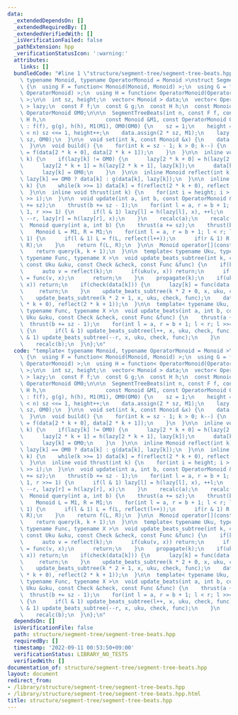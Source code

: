 ```yaml
---
data:
  _extendedDependsOn: []
  _extendedRequiredBy: []
  _extendedVerifiedWith: []
  _isVerificationFailed: false
  _pathExtension: hpp
  _verificationStatusIcon: ':warning:'
  attributes:
    links: []
  bundledCode: "#line 1 \"structure/segment-tree/segment-tree-beats.hpp\"\ntemplate<\
    \ typename Monoid, typename OperatorMonoid = Monoid >\nstruct SegmentTreeBeats\
    \ {\n  using F = function< Monoid(Monoid, Monoid) >;\n  using G = function< Monoid(Monoid,\
    \ OperatorMonoid) >;\n  using H = function< OperatorMonoid(OperatorMonoid, OperatorMonoid)\
    \ >;\n\n  int sz, height;\n  vector< Monoid > data;\n  vector< OperatorMonoid\
    \ > lazy;\n  const F f;\n  const G g;\n  const H h;\n  const Monoid M1;\n  const\
    \ OperatorMonoid OM0;\n\n\n  SegmentTreeBeats(int n, const F f, const G g, const\
    \ H h,\n                   const Monoid &M1, const OperatorMonoid OM0)\n     \
    \ : f(f), g(g), h(h), M1(M1), OM0(OM0) {\n    sz = 1;\n    height = 0;\n    while(sz\
    \ < n) sz <<= 1, height++;\n    data.assign(2 * sz, M1);\n    lazy.assign(2 *\
    \ sz, OM0);\n  }\n\n  void set(int k, const Monoid &x) {\n    data[k + sz] = x;\n\
    \  }\n\n  void build() {\n    for(int k = sz - 1; k > 0; k--) {\n      data[k]\
    \ = f(data[2 * k + 0], data[2 * k + 1]);\n    }\n  }\n\n  inline void propagate(int\
    \ k) {\n    if(lazy[k] != OM0) {\n      lazy[2 * k + 0] = h(lazy[2 * k + 0], lazy[k]);\n\
    \      lazy[2 * k + 1] = h(lazy[2 * k + 1], lazy[k]);\n      data[k] = reflect(k);\n\
    \      lazy[k] = OM0;\n    }\n  }\n\n  inline Monoid reflect(int k) {\n    return\
    \ lazy[k] == OM0 ? data[k] : g(data[k], lazy[k]);\n  }\n\n  inline void recalc(int\
    \ k) {\n    while(k >>= 1) data[k] = f(reflect(2 * k + 0), reflect(2 * k + 1));\n\
    \  }\n\n  inline void thrust(int k) {\n    for(int i = height; i > 0; i--) propagate(k\
    \ >> i);\n  }\n\n  void update(int a, int b, const OperatorMonoid &x) {\n    thrust(a\
    \ += sz);\n    thrust(b += sz - 1);\n    for(int l = a, r = b + 1; l < r; l >>=\
    \ 1, r >>= 1) {\n      if(l & 1) lazy[l] = h(lazy[l], x), ++l;\n      if(r & 1)\
    \ --r, lazy[r] = h(lazy[r], x);\n    }\n    recalc(a);\n    recalc(b);\n  }\n\n\
    \  Monoid query(int a, int b) {\n    thrust(a += sz);\n    thrust(b += sz - 1);\n\
    \    Monoid L = M1, R = M1;\n    for(int l = a, r = b + 1; l < r; l >>= 1, r >>=\
    \ 1) {\n      if(l & 1) L = f(L, reflect(l++));\n      if(r & 1) R = f(reflect(--r),\
    \ R);\n    }\n    return f(L, R);\n  }\n\n  Monoid operator[](const int &k) {\n\
    \    return query(k, k + 1);\n  }\n\n  template< typename Uku, typename Check,\
    \ typename Func, typename X >\n  void update_beats_subtree(int k, const X &x,\
    \ const Uku &uku, const Check &check, const Func &func) {\n    if(k >= sz) {\n\
    \      auto v = reflect(k);\n      if(uku(v, x)) return;\n      if(check(v)) lazy[k]\
    \ = func(v, x);\n      return;\n    }\n    propagate(k);\n    if(uku(data[k],\
    \ x)) return;\n    if(check(data[k])) {\n      lazy[k] = func(data[k], x);\n \
    \     return;\n    }\n    update_beats_subtree(k * 2 + 0, x, uku, check, func);\n\
    \    update_beats_subtree(k * 2 + 1, x, uku, check, func);\n    data[k] = f(reflect(2\
    \ * k + 0), reflect(2 * k + 1));\n  }\n\n  template< typename Uku, typename Check,\
    \ typename Func, typename X >\n  void update_beats(int a, int b, const X &x, const\
    \ Uku &uku, const Check &check, const Func &func) {\n    thrust(a += sz);\n  \
    \  thrust(b += sz - 1);\n    for(int l = a, r = b + 1; l < r; l >>= 1, r >>= 1)\
    \ {\n      if(l & 1) update_beats_subtree(l++, x, uku, check, func);\n      if(r\
    \ & 1) update_beats_subtree(--r, x, uku, check, func);\n    }\n    recalc(a);\n\
    \    recalc(b);\n  }\n};\n"
  code: "template< typename Monoid, typename OperatorMonoid = Monoid >\nstruct SegmentTreeBeats\
    \ {\n  using F = function< Monoid(Monoid, Monoid) >;\n  using G = function< Monoid(Monoid,\
    \ OperatorMonoid) >;\n  using H = function< OperatorMonoid(OperatorMonoid, OperatorMonoid)\
    \ >;\n\n  int sz, height;\n  vector< Monoid > data;\n  vector< OperatorMonoid\
    \ > lazy;\n  const F f;\n  const G g;\n  const H h;\n  const Monoid M1;\n  const\
    \ OperatorMonoid OM0;\n\n\n  SegmentTreeBeats(int n, const F f, const G g, const\
    \ H h,\n                   const Monoid &M1, const OperatorMonoid OM0)\n     \
    \ : f(f), g(g), h(h), M1(M1), OM0(OM0) {\n    sz = 1;\n    height = 0;\n    while(sz\
    \ < n) sz <<= 1, height++;\n    data.assign(2 * sz, M1);\n    lazy.assign(2 *\
    \ sz, OM0);\n  }\n\n  void set(int k, const Monoid &x) {\n    data[k + sz] = x;\n\
    \  }\n\n  void build() {\n    for(int k = sz - 1; k > 0; k--) {\n      data[k]\
    \ = f(data[2 * k + 0], data[2 * k + 1]);\n    }\n  }\n\n  inline void propagate(int\
    \ k) {\n    if(lazy[k] != OM0) {\n      lazy[2 * k + 0] = h(lazy[2 * k + 0], lazy[k]);\n\
    \      lazy[2 * k + 1] = h(lazy[2 * k + 1], lazy[k]);\n      data[k] = reflect(k);\n\
    \      lazy[k] = OM0;\n    }\n  }\n\n  inline Monoid reflect(int k) {\n    return\
    \ lazy[k] == OM0 ? data[k] : g(data[k], lazy[k]);\n  }\n\n  inline void recalc(int\
    \ k) {\n    while(k >>= 1) data[k] = f(reflect(2 * k + 0), reflect(2 * k + 1));\n\
    \  }\n\n  inline void thrust(int k) {\n    for(int i = height; i > 0; i--) propagate(k\
    \ >> i);\n  }\n\n  void update(int a, int b, const OperatorMonoid &x) {\n    thrust(a\
    \ += sz);\n    thrust(b += sz - 1);\n    for(int l = a, r = b + 1; l < r; l >>=\
    \ 1, r >>= 1) {\n      if(l & 1) lazy[l] = h(lazy[l], x), ++l;\n      if(r & 1)\
    \ --r, lazy[r] = h(lazy[r], x);\n    }\n    recalc(a);\n    recalc(b);\n  }\n\n\
    \  Monoid query(int a, int b) {\n    thrust(a += sz);\n    thrust(b += sz - 1);\n\
    \    Monoid L = M1, R = M1;\n    for(int l = a, r = b + 1; l < r; l >>= 1, r >>=\
    \ 1) {\n      if(l & 1) L = f(L, reflect(l++));\n      if(r & 1) R = f(reflect(--r),\
    \ R);\n    }\n    return f(L, R);\n  }\n\n  Monoid operator[](const int &k) {\n\
    \    return query(k, k + 1);\n  }\n\n  template< typename Uku, typename Check,\
    \ typename Func, typename X >\n  void update_beats_subtree(int k, const X &x,\
    \ const Uku &uku, const Check &check, const Func &func) {\n    if(k >= sz) {\n\
    \      auto v = reflect(k);\n      if(uku(v, x)) return;\n      if(check(v)) lazy[k]\
    \ = func(v, x);\n      return;\n    }\n    propagate(k);\n    if(uku(data[k],\
    \ x)) return;\n    if(check(data[k])) {\n      lazy[k] = func(data[k], x);\n \
    \     return;\n    }\n    update_beats_subtree(k * 2 + 0, x, uku, check, func);\n\
    \    update_beats_subtree(k * 2 + 1, x, uku, check, func);\n    data[k] = f(reflect(2\
    \ * k + 0), reflect(2 * k + 1));\n  }\n\n  template< typename Uku, typename Check,\
    \ typename Func, typename X >\n  void update_beats(int a, int b, const X &x, const\
    \ Uku &uku, const Check &check, const Func &func) {\n    thrust(a += sz);\n  \
    \  thrust(b += sz - 1);\n    for(int l = a, r = b + 1; l < r; l >>= 1, r >>= 1)\
    \ {\n      if(l & 1) update_beats_subtree(l++, x, uku, check, func);\n      if(r\
    \ & 1) update_beats_subtree(--r, x, uku, check, func);\n    }\n    recalc(a);\n\
    \    recalc(b);\n  }\n};\n"
  dependsOn: []
  isVerificationFile: false
  path: structure/segment-tree/segment-tree-beats.hpp
  requiredBy: []
  timestamp: '2022-09-11 00:53:50+09:00'
  verificationStatus: LIBRARY_NO_TESTS
  verifiedWith: []
documentation_of: structure/segment-tree/segment-tree-beats.hpp
layout: document
redirect_from:
- /library/structure/segment-tree/segment-tree-beats.hpp
- /library/structure/segment-tree/segment-tree-beats.hpp.html
title: structure/segment-tree/segment-tree-beats.hpp
---
```


